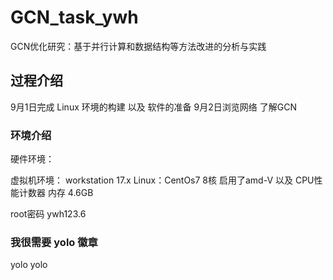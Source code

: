 # GCN_task_ywh
GCN优化研究：基于并行计算和数据结构等方法改进的分析与实践

## 过程介绍 
9月1日完成 Linux 环境的构建 以及 软件的准备
9月2日浏览网络 了解GCN

### 环境介绍
硬件环境：

虚拟机环境：
workstation 17.x
Linux：CentOs7 
8核 启用了amd-V 以及 CPU性能计数器
内存 4.6GB

root密码 ywh123.6

### 我很需要 yolo 徽章

yolo yolo
